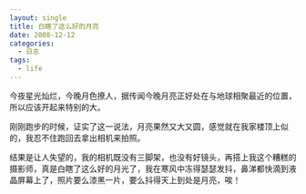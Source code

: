 ```yaml
---
layout: single
title: 白瞎了这么好的月亮
date: 2008-12-12
categories:
  - 日志
tags:
  - life
---
```


今夜星光灿烂，今晚月色撩人，据传闻今晚月亮正好处在与地球相聚最近的位置，所以应该开起来特别的大。

刚刚跑步的时候，证实了这一说法，月亮果然又大又圆，感觉就在我家楼顶上似的，我忍不住跑回去拿出相机来拍照。

结果是让人失望的，我的相机既没有三脚架，也没有好镜头，再搭上我这个糟糕的摄影师，真是白瞎了这么好的月光了，我在寒风中冻得瑟瑟发抖，鼻涕都快滴到液晶屏幕上了，照片要么漆黑一片，要么抖得天上到处是月亮，唉！
